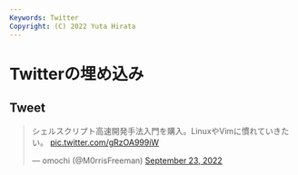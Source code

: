 ```yaml
---
Keywords: Twitter
Copyright: (C) 2022 Yuta Hirata
---
```


# Twitterの埋め込み

## Tweet

<blockquote class="twitter-tweet"><p lang="ja" dir="ltr">シェルスクリプト高速開発手法入門を購入。LinuxやVimに慣れていきたい。 <a href="https://t.co/gRzOA999iW">pic.twitter.com/gRzOA999iW</a></p>&mdash; omochi (@M0rrisFreeman) <a href="https://twitter.com/M0rrisFreeman/status/1573232770629136384?ref_src=twsrc%5Etfw">September 23, 2022</a></blockquote> <script async src="https://platform.twitter.com/widgets.js" charset="utf-8"></script>
